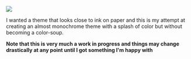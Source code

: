 <img src="../assets/notebook.png">

I wanted a theme that looks close to ink on paper and this is my attempt at creating an almost monochrome theme with a splash of color but without becoming a color-soup.

**Note that this is very much a work in progress and things may change drastically at any point until I got something I'm happy with**
